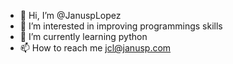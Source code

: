 - 👋 Hi, I’m @JanuspLopez
- 👀 I’m interested in improving programmings skills
- 🌱 I’m currently learning python
- 📫 How to reach me jcl@janusp.com

<!---
JanuspLopez/JanuspLopez is a ✨ special ✨ repository because its `README.md` (this file) appears on your GitHub profile.
You can click the Preview link to take a look at your changes.
--->
